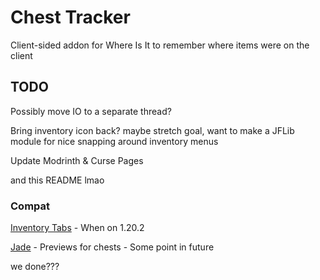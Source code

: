 # Chest Tracker

Client-sided addon for Where Is It to remember where items were on the client

## TODO

Possibly move IO to a separate thread?

Bring inventory icon back? maybe stretch goal, want to make a JFLib module for nice
snapping around inventory menus

Update Modrinth & Curse Pages

and this README lmao

### Compat

[Inventory Tabs](https://modrinth.com/mod/inventory-tabs-updated) - When on 1.20.2

[Jade](https://github.com/Snownee/Jade) - Previews for chests - Some point in future

we done???